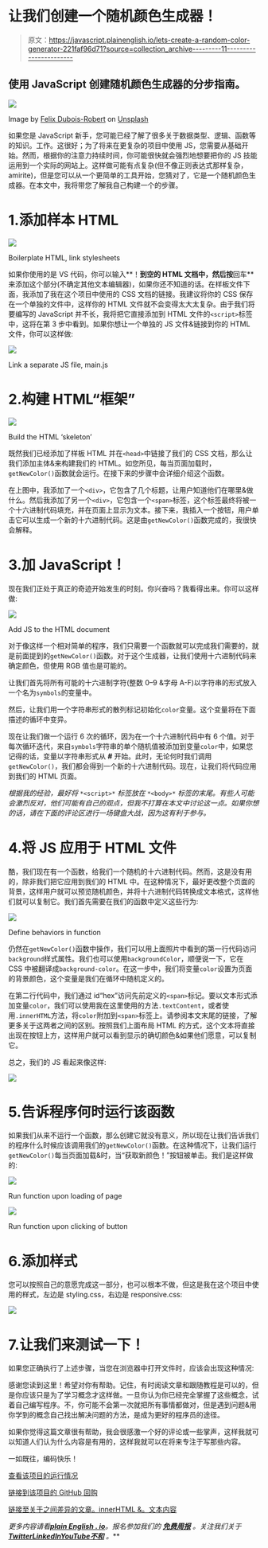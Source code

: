# 让我们创建一个随机颜色生成器！

> 原文：<https://javascript.plainenglish.io/lets-create-a-random-color-generator-221faf96d71?source=collection_archive---------11----------------------->

## 使用 JavaScript 创建随机颜色生成器的分步指南。

![](img/61f5f1005ca37317b75a8c1759ea82f9.png)

Image by [Felix Dubois-Robert](https://unsplash.com/@007felix?utm_source=unsplash&utm_medium=referral&utm_content=creditCopyText) on [Unsplash](https://unsplash.com/es/s/fotos/color-explosion?utm_source=unsplash&utm_medium=referral&utm_content=creditCopyText)

如果您是 JavaScript 新手，您可能已经了解了很多关于数据类型、逻辑、函数等的知识。工作。这很好；为了将来在更复杂的项目中使用 JS，您需要从基础开始。然而，根据你的注意力持续时间，你可能很快就会强烈地想要把你的 JS 技能运用到一个实际的网站上。这样做可能有点复杂(但不像正则表达式那样复杂，amirite)，但是您可以从一个更简单的工具开始，您猜对了，它是一个随机颜色生成器。在本文中，我将带您了解我自己构建一个的步骤。

# 1.添加样本 HTML

![](img/15bd5bd2f95e06cbbcbe59c20a55e252.png)

Boilerplate HTML, link stylesheets

如果你使用的是 VS 代码，你可以输入**！**到空的 HTML 文档中，然后按**回车**来添加这个部分(不确定其他文本编辑器)，如果你还不知道的话。在样板文件下面，我添加了我在这个项目中使用的 CSS 文档的链接。我建议将你的 CSS 保存在一个单独的文件中，这样你的 HTML 文件就不会变得太大太复杂。由于我们将要编写的 JavaScript 并不长，我将把它直接添加到 HTML 文件的`<script>`标签中，这将在第 3 步中看到。如果你想让一个单独的 JS 文件&链接到你的 HTML 文件，你可以这样做:

![](img/22efa77b49436338911c0404fc90c3f8.png)

Link a separate JS file, main.js

# 2.构建 HTML“框架”

![](img/890071dd51e39c6d53199c38abf6ea3d.png)

Build the HTML ‘skeleton’

既然我们已经添加了样板 HTML 并在`<head>`中链接了我们的 CSS 文档，那么让我们添加主体&来构建我们的 HTML。如您所见，每当页面加载时，`getNewColor()`函数就会运行。在接下来的步骤中会详细介绍这个函数。

在上图中，我添加了一个`<div>`，它包含了几个标题，让用户知道他们在哪里&做什么。然后我添加了另一个`<div>`，它包含一个`<span>`标签，这个标签最终将被一个十六进制代码填充，并在页面上显示为文本。接下来，我插入一个按钮，用户单击它可以生成一个新的十六进制代码。这是由`getNewColor()`函数完成的，我很快会解释。

# 3.加 JavaScript！

现在我们正处于真正的奇迹开始发生的时刻。你兴奋吗？我看得出来。你可以这样做:

![](img/13bca352063de01bc1383cc1c6b306b0.png)

Add JS to the HTML document

对于像这样一个相对简单的程序，我们只需要一个函数就可以完成我们需要的，就是前面提到的`getNewColor()`函数。对于这个生成器，让我们使用十六进制代码来确定颜色，但使用 RGB 值也是可能的。

让我们首先将所有可能的十六进制字符(整数 0–9 &字母 A-F)以字符串的形式放入一个名为`symbols`的变量中。

然后，让我们用一个字符串形式的散列标记初始化`color`变量。这个变量将在下面描述的循环中变异。

现在让我们做一个运行 6 次的循环，因为在一个十六进制代码中有 6 个值。对于每次循环迭代，来自`symbols`字符串的单个随机值被添加到变量`color`中，如果您记得的话，变量以字符串形式从 **#** 开始。此时，无论何时我们调用`getNewColor()`，我们都会得到一个新的十六进制代码。现在，让我们将代码应用到我们的 HTML 页面。

*根据我的经验，最好将* `*<script>*` *标签放在* `*<body>*` *标签的末尾。有些人可能会激烈反对，他们可能有自己的观点，但我不打算在本文中讨论这一点。如果你想的话，请在下面的评论区进行一场键盘大战，因为这有利于参与。*

# 4.将 JS 应用于 HTML 文件

酷，我们现在有一个函数，给我们一个随机的十六进制代码。然而，这是没有用的，除非我们把它应用到我们的 HTML 中。在这种情况下，最好更改整个页面的背景，这样用户就可以预览随机颜色，并将十六进制代码转换成文本格式，这样他们就可以复制它。我们首先需要在我们的函数中定义这些行为:

![](img/63d1dfc1dabdfdde24916328c2ba8b99.png)

Define behaviors in function

仍然在`getNewColor()`函数中操作，我们可以用上面照片中看到的第一行代码访问`background`样式属性。我们也可以使用`backgroundColor`，顺便说一下，它在 CSS 中被翻译成`background-color`。在这一步中，我们将变量`color`设置为页面的背景颜色，这个变量是我们在循环中随机定义的。

在第二行代码中，我们通过 id“hex”访问先前定义的`<span>`标记。要以文本形式添加变量`color`，我们可以使用我在这里使用的方法`.textContent`，或者使用`.innerHTML`方法，将`color`附加到`<span>`标签上。请参阅本文末尾的链接，了解更多关于这两者之间的区别。按照我们上面布局 HTML 的方式，这个文本将直接出现在按钮上方，这样用户就可以看到显示的确切颜色&如果他们愿意，可以复制它。

总之，我们的 JS 看起来像这样:

![](img/af564ea68327ca0135e3597ac99dda7b.png)

# 5.告诉程序何时运行该函数

如果我们从来不运行一个函数，那么创建它就没有意义，所以现在让我们告诉我们的程序什么时候应该调用我们的`getNewColor()`函数。在这种情况下，让我们运行`getNewColor()`每当页面加载&时，当“获取新颜色！”按钮被单击。我们是这样做的:

![](img/b0b3d15793b00c38cfb2316f5aa26ec0.png)

Run function upon loading of page

![](img/6d2f41ceb89249706385d54abc15d3a0.png)

Run function upon clicking of button

# 6.添加样式

您可以按照自己的意愿完成这一部分，也可以根本不做，但这是我在这个项目中使用的样式，左边是 styling.css，右边是 responsive.css:

![](img/d2185642b3be8cc0b71a0db7098004ea.png)

# 7.让我们来测试一下！

如果您正确执行了上述步骤，当您在浏览器中打开文件时，应该会出现这种情况:

感谢您读到这里！希望对你有帮助。记住，有时阅读文章和跟随教程是可以的，但是你应该只是为了学习概念才这样做。一旦你认为你已经完全掌握了这些概念，试着自己编写程序。不，你可能不会第一次就把所有事情都做对，但是遇到问题&用你学到的概念自己找出解决问题的方法，是成为更好的程序员的途径。

如果你觉得这篇文章很有帮助，我会很感激一个好的评论或一些掌声，这样我就可以知道人们认为什么内容是有用的，这样我就可以在将来专注于写那些内容。

一如既往，编码快乐！

[查看该项目的运行情况](https://egroene.github.io/Random-Color-Generator/)

[链接到该项目的 GitHub 回购](https://github.com/EGROENE/Random-Color-Generator)

[链接至关于之间差异的文章。innerHTML &。文本内容](https://www.geeksforgeeks.org/difference-between-textcontent-and-innerhtml/)

*更多内容请看*[***plain English . io***](https://plainenglish.io/)*。报名参加我们的* [***免费周报***](http://newsletter.plainenglish.io/) *。关注我们关于*[***Twitter***](https://twitter.com/inPlainEngHQ)[***LinkedIn***](https://www.linkedin.com/company/inplainenglish/)*[***YouTube***](https://www.youtube.com/channel/UCtipWUghju290NWcn8jhyAw)*[***不和***](https://discord.gg/GtDtUAvyhW) *。***